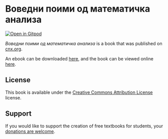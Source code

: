 # Воведни поими од математичка анализа

[![Open in Gitpod](https://gitpod.io/button/open-in-gitpod.svg)](https://gitpod.io/from-referrer/)

_Воведни поими од математичка анализа_ is a book that was published on [cnx.org](https://cnx.org/).

An ebook can be downloaded [here](https://github.com/cnx-user-books/cnxbook-vovedni-poimi-od-matematichka-analiza/releases/latest), and the book can be viewed online [here](https://github.com/cnx-user-books/cnxbook-vovedni-poimi-od-matematichka-analiza/releases/latest).

## License
This book is available under the [Creative Commons Attribution License](./LICENSE) license.

## Support
If you would like to support the creation of free textbooks for students, your [donations are welcome](https://riceconnect.rice.edu/donation/support-openstax-banner).
